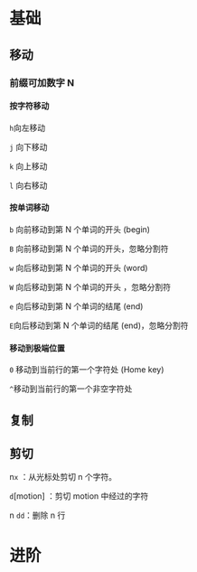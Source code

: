 # 基础

## 移动

### 前缀可加数字 N

#### 按字符移动

`h`向左移动

`j` 向下移动

`k` 向上移动

`l` 向右移动

#### 按单词移动

`b` 向前移动到第 N 个单词的开头 (begin)

`B` 向前移动到第 N 个单词的开头，忽略分割符

`w` 向后移动到第 N 个单词的开头 (word)

`W` 向后移动到第 N 个单词的开头 ，忽略分割符

`e` 向后移动到第 N 个单词的结尾 (end)

`E`向后移动到第 N 个单词的结尾 (end)，忽略分割符

#### 移动到极端位置

`0` 移动到当前行的第一个字符处 (Home key)

`^`移动到当前行的第一个非空字符处

## 复制



## 剪切

n`x` ：从光标处剪切 n 个字符。

`d`[motion] ：剪切 motion 中经过的字符

n `dd`：删除 n 行



# 进阶

